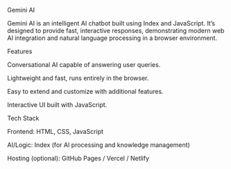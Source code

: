 Gemini AI

Gemini AI is an intelligent AI chatbot built using Index and JavaScript. It’s designed to provide fast, interactive responses, demonstrating modern web AI integration and natural language processing in a browser environment.

Features

Conversational AI capable of answering user queries.

Lightweight and fast, runs entirely in the browser.

Easy to extend and customize with additional features.

Interactive UI built with JavaScript.

Tech Stack

Frontend: HTML, CSS, JavaScript

AI/Logic: Index (for AI processing and knowledge management)

Hosting (optional): GitHub Pages / Vercel / Netlify
